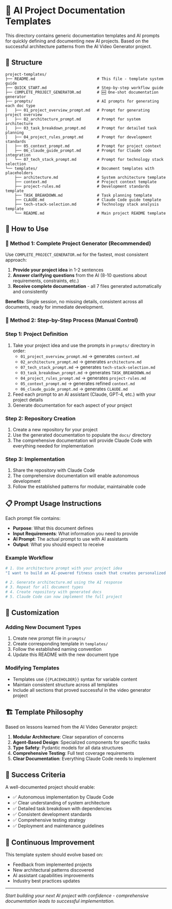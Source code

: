 # 🚀 AI Project Documentation Templates

This directory contains generic documentation templates and AI prompts for quickly defining and documenting new AI projects. Based on the successful architecture patterns from the AI Video Generator project.

## 📁 Structure

```
project-templates/
├── README.md                           # This file - template system guide
├── QUICK_START.md                      # Step-by-step workflow guide
├── COMPLETE_PROJECT_GENERATOR.md       # 🆕 One-shot documentation generator
├── prompts/                            # AI prompts for generating each doc type
│   ├── 01_project_overview_prompt.md   # Prompt for generating project overview
│   ├── 02_architecture_prompt.md       # Prompt for system architecture
│   ├── 03_task_breakdown_prompt.md     # Prompt for detailed task planning
│   ├── 04_project_rules_prompt.md      # Prompt for development standards
│   ├── 05_context_prompt.md            # Prompt for project context
│   ├── 06_claude_guide_prompt.md       # Prompt for Claude Code integration
│   └── 07_tech_stack_prompt.md         # Prompt for technology stack selection
└── templates/                          # Document templates with placeholders
    ├── architecture.md                 # System architecture template
    ├── context.md                      # Project context template
    ├── project-rules.md                # Development standards template
    ├── TASK_BREAKDOWN.md               # Task planning template
    ├── CLAUDE.md                       # Claude Code guide template
    ├── tech-stack-selection.md         # Technology stack analysis template
    └── README.md                       # Main project README template
```

## 🎯 How to Use

### 🚀 **Method 1: Complete Project Generator** (Recommended)

Use `COMPLETE_PROJECT_GENERATOR.md` for the fastest, most consistent approach:

1. **Provide your project idea** in 1-2 sentences
2. **Answer clarifying questions** from the AI (8-10 questions about requirements, constraints, etc.)
3. **Receive complete documentation** - all 7 files generated automatically and consistently

**Benefits**: Single session, no missing details, consistent across all documents, ready for immediate development.

### 📝 **Method 2: Step-by-Step Process** (Manual Control)

### Step 1: Project Definition

1. Take your project idea and use the prompts in `prompts/` directory in order:
   - `01_project_overview_prompt.md` → generates `context.md`
   - `02_architecture_prompt.md` → generates `architecture.md`
   - `07_tech_stack_prompt.md` → generates `tech-stack-selection.md`
   - `03_task_breakdown_prompt.md` → generates `TASK_BREAKDOWN.md`
   - `04_project_rules_prompt.md` → generates `project-rules.md`
   - `05_context_prompt.md` → generates refined `context.md`
   - `06_claude_guide_prompt.md` → generates `CLAUDE.md`
2. Feed each prompt to an AI assistant (Claude, GPT-4, etc.) with your project details
3. Generate documentation for each aspect of your project

### Step 2: Repository Creation

1. Create a new repository for your project
2. Use the generated documentation to populate the `docs/` directory
3. The comprehensive documentation will provide Claude Code with everything needed for implementation

### Step 3: Implementation

1. Share the repository with Claude Code
2. The comprehensive documentation will enable autonomous development
3. Follow the established patterns for modular, maintainable code

## 📋 Prompt Usage Instructions

Each prompt file contains:

- **Purpose**: What this document defines
- **Input Requirements**: What information you need to provide
- **AI Prompt**: The actual prompt to use with AI assistants
- **Output**: What you should expect to receive

### Example Workflow

```bash
# 1. Use architecture prompt with your project idea
"I want to build an AI-powered fitness coach that creates personalized workout plans..."

# 2. Generate architecture.md using the AI response
# 3. Repeat for all document types
# 4. Create repository with generated docs
# 5. Claude Code can now implement the full project
```

## 🔧 Customization

### Adding New Document Types

1. Create new prompt file in `prompts/`
2. Create corresponding template in `templates/`
3. Follow the established naming convention
4. Update this README with the new document type

### Modifying Templates

- Templates use `{{PLACEHOLDER}}` syntax for variable content
- Maintain consistent structure across all templates
- Include all sections that proved successful in the video generator project

## 🏗️ Template Philosophy

Based on lessons learned from the AI Video Generator project:

1. **Modular Architecture**: Clear separation of concerns
2. **Agent-Based Design**: Specialized components for specific tasks
3. **Type Safety**: Pydantic models for all data structures
4. **Comprehensive Testing**: Full test coverage requirements
5. **Clear Documentation**: Everything Claude Code needs to implement

## 🎯 Success Criteria

A well-documented project should enable:

- ✅ Autonomous implementation by Claude Code
- ✅ Clear understanding of system architecture
- ✅ Detailed task breakdown with dependencies
- ✅ Consistent development standards
- ✅ Comprehensive testing strategy
- ✅ Deployment and maintenance guidelines

## 🔄 Continuous Improvement

This template system should evolve based on:

- Feedback from implemented projects
- New architectural patterns discovered
- AI assistant capabilities improvements
- Industry best practices updates

---

_Start building your next AI project with confidence - comprehensive documentation leads to successful implementation._
